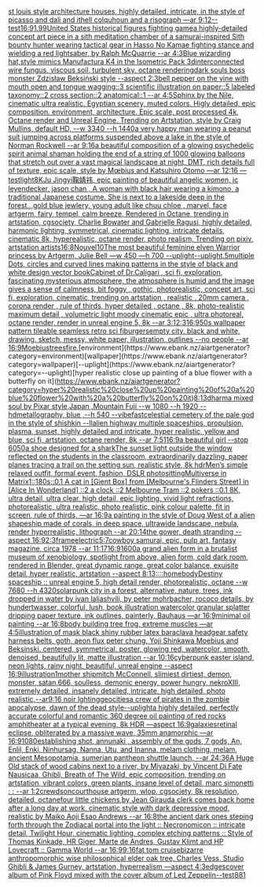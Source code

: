 [st louis style architecture houses, highly detailed, intricate, in the style of picasso and dali and ithell colquhoun and a risograph —ar 9:12](https://www.ebank.nz/aiartgenerator?category=st%20louis%20style%20architecture%20houses%2C%20highly%20detailed%2C%20intricate%2C%20in%20the%20style%20of%20picasso%20and%20dali%20and%20ithell%20colquhoun%20and%20a%20risograph%20%E2%80%94ar%209%3A12)[--test](https://www.ebank.nz/aiartgenerator?category=--test)[16:9](https://www.ebank.nz/aiartgenerator?category=16%3A9)[1.99](https://www.ebank.nz/aiartgenerator?category=1.99)[United States historical figures fighting game](https://www.ebank.nz/aiartgenerator?category=United%20States%20historical%20figures%20fighting%20game)[a highly-detailed concept art piece  in a sith meditation chamber of a samurai-inspired Sith bounty hunter wearing tactical gear in Hasso No Kamae fighting stance and wielding a red lightsaber, by Ralph McQuarrie --ar 4:3](https://www.ebank.nz/aiartgenerator?category=a%20highly-detailed%20concept%20art%20piece%20%20in%20a%20sith%20meditation%20chamber%20of%20a%20samurai-inspired%20Sith%20bounty%20hunter%20wearing%20tactical%20gear%20in%20Hasso%20No%20Kamae%20fighting%20stance%20and%20wielding%20a%20red%20lightsaber%2C%20by%20Ralph%20McQuarrie%20--ar%204%3A3)[Blue wizarding hat,style mimics Manufactura K4 in the Isometric Pack 3d](https://www.ebank.nz/aiartgenerator?category=Blue%20wizarding%20hat%2Cstyle%20mimics%20Manufactura%20K4%20in%20the%20Isometric%20Pack%203d)[interconnected wire fungus, viscous soil, turbulent sky, octane rendering](https://www.ebank.nz/aiartgenerator?category=interconnected%20wire%20fungus%2C%20viscous%20soil%2C%20turbulent%20sky%2C%20octane%20rendering)[dark souls boss monster Zdzisław Beksiński style --aspect 2:3](https://www.ebank.nz/aiartgenerator?category=dark%20souls%20boss%20monster%20Zdzis%C5%82aw%20Beksi%C5%84ski%20style%20--aspect%202%3A3)[bell pepper on the vine with mouth open and tongue wagging::3 scientific illustration on paper::5 labeled taxonomy::2 cross section::2 anatomical::1  --ar 4:5](https://www.ebank.nz/aiartgenerator?category=bell%20pepper%20on%20the%20vine%20with%20mouth%20open%20and%20tongue%20wagging%3A%3A3%20scientific%20illustration%20on%20paper%3A%3A5%20labeled%20taxonomy%3A%3A2%20cross%20section%3A%3A2%20anatomical%3A%3A1%20%20--ar%204%3A5)[Sphinx by the Nile, cinematic ultra realistic. Egyptian scenery, muted colors. Higly detailed, epic composition. environment, architecture. Epic scale, post processed 4k, Octane render and Unreal Engine. Trending on Artstation, style by Craig Mullins, default HD, --w 3340 --h 1440](https://www.ebank.nz/aiartgenerator?category=Sphinx%20by%20the%20Nile%2C%20cinematic%20ultra%20realistic.%20Egyptian%20scenery%2C%20muted%20colors.%20Higly%20detailed%2C%20epic%20composition.%20environment%2C%20architecture.%20Epic%20scale%2C%20post%20processed%204k%2C%20Octane%20render%20and%20Unreal%20Engine.%20Trending%20on%20Artstation%2C%20style%20by%20Craig%20Mullins%2C%20default%20HD%2C%20--w%203340%20--h%201440)[a very happy man wearing a peanut suit jumping across platforms suspended above a lake in the style of Norman Rockwell --ar 9:16](https://www.ebank.nz/aiartgenerator?category=a%20very%20happy%20man%20wearing%20a%20peanut%20suit%20jumping%20across%20platforms%20suspended%20above%20a%20lake%20in%20the%20style%20of%20Norman%20Rockwell%20--ar%209%3A16)[a beautiful composition of a glowing psychedelic spirit animal shaman holding the end of a string of 1000 glowing balloons that stretch out over a vast magical landscape at night, DMT,  rich details full of texture, epic scale, style by Mœbius and Katsuhiro Otomo —ar 12:16 —test](https://www.ebank.nz/aiartgenerator?category=a%20beautiful%20composition%20of%20a%20glowing%20psychedelic%20spirit%20animal%20shaman%20holding%20the%20end%20of%20a%20string%20of%201000%20glowing%20balloons%20that%20stretch%20out%20over%20a%20vast%20magical%20landscape%20at%20night%2C%20DMT%2C%20%20rich%20details%20full%20of%20texture%2C%20epic%20scale%2C%20style%20by%20M%C5%93bius%20and%20Katsuhiro%20Otomo%20%E2%80%94ar%2012%3A16%20%E2%80%94test)[light](https://www.ebank.nz/aiartgenerator?category=light)[8K](https://www.ebank.nz/aiartgenerator?category=8K)[Ju Jingyi鞠婧祎, epic painting of beautiful angelic women, jc leyendecker, jason chan , A woman with black hair wearing a kimono, a traditional Japanese costume. She is next to a lakeside deep in the forest..,gold blue jewlery, young adult like chuu chloe , marvel, face artgerm, fairy, tempel, calm breeze, Rendered in Octane, trending in artstation, cgsociety, Charlie Bowater and Gabrielle Ragusi, highly detailed, harmonic lighting, symmetrical, cinematic lighting, intricate details, cinematic 8k, hyperealistic, octane render, photo realism, Trending on pixiv, artstation artists](https://www.ebank.nz/aiartgenerator?category=Ju%20Jingyi%E9%9E%A0%E5%A9%A7%E7%A5%8E%2C%20epic%20painting%20of%20beautiful%20angelic%20women%2C%20jc%20leyendecker%2C%20jason%20chan%20%2C%20A%20woman%20with%20black%20hair%20wearing%20a%20kimono%2C%20a%20traditional%20Japanese%20costume.%20She%20is%20next%20to%20a%20lakeside%20deep%20in%20the%20forest..%2Cgold%20blue%20jewlery%2C%20young%20adult%20like%20chuu%20chloe%20%2C%20marvel%2C%20face%20artgerm%2C%20fairy%2C%20tempel%2C%20calm%20breeze%2C%20Rendered%20in%20Octane%2C%20trending%20in%20artstation%2C%20cgsociety%2C%20Charlie%20Bowater%20and%20Gabrielle%20Ragusi%2C%20highly%20detailed%2C%20harmonic%20lighting%2C%20symmetrical%2C%20cinematic%20lighting%2C%20intricate%20details%2C%20cinematic%208k%2C%20hyperealistic%2C%20octane%20render%2C%20photo%20realism%2C%20Trending%20on%20pixiv%2C%20artstation%20artists)[16:8](https://www.ebank.nz/aiartgenerator?category=16%3A8)[Nouvel](https://www.ebank.nz/aiartgenerator?category=Nouvel)[10](https://www.ebank.nz/aiartgenerator?category=10)[The most beautiful feminine elven Warrior princess by Artgerm, Julie Bell —w 450 —h 700 --uplight](https://www.ebank.nz/aiartgenerator?category=The%20most%20beautiful%20feminine%20elven%20Warrior%20princess%20by%20Artgerm%2C%20Julie%20Bell%20%E2%80%94w%20450%20%E2%80%94h%20700%20--uplight)[--uplight](https://www.ebank.nz/aiartgenerator?category=--uplight)[.5](https://www.ebank.nz/aiartgenerator?category=.5)[multiple Dots, circles and curved lines making patterns in the style of black and white design vector book](https://www.ebank.nz/aiartgenerator?category=multiple%20Dots%2C%20circles%20and%20curved%20lines%20making%20patterns%20in%20the%20style%20of%20black%20and%20white%20design%20vector%20book)[Cabinet of Dr.Caligari , sci fi, exploration, fascinating mysterious atmosphere, the atmosphere is humid and the image gives a sense of calmness, bit foggy , gothic, photorealistic, concept art, sci fi, exploration, cinematic, trending on artstation , realistic , 20mm camera , corona render , rule of thirds, hyper detailed , octane , 8k, photo-realistic maximum detail , volumetric light moody cinematic epic , ultra photoreal, octane render, render in unreal engine 5, 8k --ar 3:1](https://www.ebank.nz/aiartgenerator?category=Cabinet%20of%20Dr.Caligari%20%2C%20sci%20fi%2C%20exploration%2C%20fascinating%20mysterious%20atmosphere%2C%20the%20atmosphere%20is%20humid%20and%20the%20image%20gives%20a%20sense%20of%20calmness%2C%20bit%20foggy%20%2C%20gothic%2C%20photorealistic%2C%20concept%20art%2C%20sci%20fi%2C%20exploration%2C%20cinematic%2C%20trending%20on%20artstation%20%2C%20realistic%20%2C%2020mm%20camera%20%2C%20corona%20render%20%2C%20rule%20of%20thirds%2C%20hyper%20detailed%20%2C%20octane%20%2C%208k%2C%20photo-realistic%20maximum%20detail%20%2C%20volumetric%20light%20moody%20cinematic%20epic%20%2C%20ultra%20photoreal%2C%20octane%20render%2C%20render%20in%20unreal%20engine%205%2C%208k%20--ar%203%3A1)[2:3](https://www.ebank.nz/aiartgenerator?category=2%3A3)[16:9](https://www.ebank.nz/aiartgenerator?category=16%3A9)[50s wallpaper pattern tileable seamless retro sci fi](https://www.ebank.nz/aiartgenerator?category=50s%20wallpaper%20pattern%20tileable%20seamless%20retro%20sci%20fi)[burgers](https://www.ebank.nz/aiartgenerator?category=burgers)[empty city, black and white, drawing, sketch, messy, white paper, illustration, outlines --no people --ar 16:9](https://www.ebank.nz/aiartgenerator?category=empty%20city%2C%20black%20and%20white%2C%20drawing%2C%20sketch%2C%20messy%2C%20white%20paper%2C%20illustration%2C%20outlines%20--no%20people%20--ar%2016%3A9)[Moebius](https://www.ebank.nz/aiartgenerator?category=Moebius)[trees](https://www.ebank.nz/aiartgenerator?category=trees)[fire.](https://www.ebank.nz/aiartgenerator?category=fire.)[environment](https://www.ebank.nz/aiartgenerator?category=environment)[wallpaper](https://www.ebank.nz/aiartgenerator?category=wallpaper)[--uplight](https://www.ebank.nz/aiartgenerator?category=--uplight)[hyper realistic close up painting of a blue flower with a butterfly on it](https://www.ebank.nz/aiartgenerator?category=hyper%20realistic%20close%20up%20painting%20of%20a%20blue%20flower%20with%20a%20butterfly%20on%20it)[8:13](https://www.ebank.nz/aiartgenerator?category=8%3A13)[dharma mixed soul by Pixar style,Japan ,Mountain Fuji  --w 1080 --h 1920 --hd](https://www.ebank.nz/aiartgenerator?category=dharma%20mixed%20soul%20by%20Pixar%20style%2CJapan%20%2CMountain%20Fuji%20%20--w%201080%20--h%201920%20--hd)[metallography, blue ,--h 540  --vibefast](https://www.ebank.nz/aiartgenerator?category=metallography%2C%20blue%20%2C--h%20540%20%20--vibefast)[celestial cemetery of the pale god in the style of shishkin --ll](https://www.ebank.nz/aiartgenerator?category=celestial%20cemetery%20of%20the%20pale%20god%20in%20the%20style%20of%20shishkin%20--ll)[alien highway multiple spaceships, propulsion, plasma, sunset, highly detailed and intricate, hyper realistic, yellow and blue, sci fi, artstation, octane render, 8k --ar 7:5](https://www.ebank.nz/aiartgenerator?category=alien%20highway%20multiple%20spaceships%2C%20propulsion%2C%20plasma%2C%20sunset%2C%20highly%20detailed%20and%20intricate%2C%20hyper%20realistic%2C%20yellow%20and%20blue%2C%20sci%20fi%2C%20artstation%2C%20octane%20render%2C%208k%20--ar%207%3A5)[1](https://www.ebank.nz/aiartgenerator?category=1)[16:9](https://www.ebank.nz/aiartgenerator?category=16%3A9)[a beautiful girl --stop 60](https://www.ebank.nz/aiartgenerator?category=a%20beautiful%20girl%20--stop%2060)[50](https://www.ebank.nz/aiartgenerator?category=50)[a shoe designed for a shark](https://www.ebank.nz/aiartgenerator?category=a%20shoe%20designed%20for%20a%20shark)[The sunset light outside the window reflected on the students in the classroom, extraordinarily dazzling, paper planes tracing a trail on the setting sun, realistic style, 8k hdr](https://www.ebank.nz/aiartgenerator?category=The%20sunset%20light%20outside%20the%20window%20reflected%20on%20the%20students%20in%20the%20classroom%2C%20extraordinarily%20dazzling%2C%20paper%20planes%20tracing%20a%20trail%20on%20the%20setting%20sun%2C%20realistic%20style%2C%208k%20hdr)[Men’s simple relaxed outfit, formal event, fashion, DSLR photo](https://www.ebank.nz/aiartgenerator?category=Men%E2%80%99s%20simple%20relaxed%20outfit%2C%20formal%20event%2C%20fashion%2C%20DSLR%20photo)[sitting](https://www.ebank.nz/aiartgenerator?category=sitting)[Multiverse in Matrix](https://www.ebank.nz/aiartgenerator?category=Multiverse%20in%20Matrix)[1](https://www.ebank.nz/aiartgenerator?category=1)[::1](https://www.ebank.nz/aiartgenerator?category=%3A%3A1)[80s](https://www.ebank.nz/aiartgenerator?category=80s)[::0.1 A cat in [Gient Box] from [Melbourne's Flinders Street] in [Alice In Wonderland] ::2 a clock ::2 Melbourne Tram ::2 pokers ::0.1 8K, ultra detail, ultra clear, high detail, epic lighting, vivid light refractions, photorealistic, ultra realistic, photo realistic, pink colour palette, fit in screen, rule of thirds, —ar 16:9](https://www.ebank.nz/aiartgenerator?category=%3A%3A0.1%20A%20cat%20in%20%5BGient%20Box%5D%20from%20%5BMelbourne%27s%20Flinders%20Street%5D%20in%20%5BAlice%20In%20Wonderland%5D%20%3A%3A2%20a%20clock%20%3A%3A2%20Melbourne%20Tram%20%3A%3A2%20pokers%20%3A%3A0.1%208K%2C%20ultra%20detail%2C%20ultra%20clear%2C%20high%20detail%2C%20epic%20lighting%2C%20vivid%20light%20refractions%2C%20photorealistic%2C%20ultra%20realistic%2C%20photo%20realistic%2C%20pink%20colour%20palette%2C%20fit%20in%20screen%2C%20rule%20of%20thirds%2C%20%E2%80%94ar%2016%3A9)[a painting in the style of Doug West of a alien shapeship made of corals, in deep space, ultrawide landscape, nebula, render hyperrealistic, lithograph --ar 20:14](https://www.ebank.nz/aiartgenerator?category=a%20painting%20in%20the%20style%20of%20Doug%20West%20of%20a%20alien%20shapeship%20made%20of%20corals%2C%20in%20deep%20space%2C%20ultrawide%20landscape%2C%20nebula%2C%20render%20hyperrealistic%2C%20lithograph%20--ar%2020%3A14)[the gower, death stranding --aspect 16:9](https://www.ebank.nz/aiartgenerator?category=the%20gower%2C%20death%20stranding%20--aspect%2016%3A9)[2:3](https://www.ebank.nz/aiartgenerator?category=2%3A3)[frame](https://www.ebank.nz/aiartgenerator?category=frame)[electric](https://www.ebank.nz/aiartgenerator?category=electric)[](https://www.ebank.nz/aiartgenerator?category=)[5:7](https://www.ebank.nz/aiartgenerator?category=5%3A7)[cowboy samurai, epic, pulp art, fantasy magazine, circa 1978 --ar 11:17](https://www.ebank.nz/aiartgenerator?category=cowboy%20samurai%2C%20epic%2C%20pulp%20art%2C%20fantasy%20magazine%2C%20circa%201978%20--ar%2011%3A17)[16:9](https://www.ebank.nz/aiartgenerator?category=16%3A9)[1600](https://www.ebank.nz/aiartgenerator?category=1600)[a grand alien form in a brutalist museum of xenobiology, spotlight from above, alien form, cold dark room, rendered in Blender, great dynamic range, great color balance, exuisite detail, hyper realistic, artstation --aspect 8:13](https://www.ebank.nz/aiartgenerator?category=a%20grand%20alien%20form%20in%20a%20brutalist%20museum%20of%20xenobiology%2C%20spotlight%20from%20above%2C%20alien%20form%2C%20cold%20dark%20room%2C%20rendered%20in%20Blender%2C%20great%20dynamic%20range%2C%20great%20color%20balance%2C%20exuisite%20detail%2C%20hyper%20realistic%2C%20artstation%20--aspect%208%3A13)[::](https://www.ebank.nz/aiartgenerator?category=%3A%3A)[::](https://www.ebank.nz/aiartgenerator?category=%3A%3A)[homebody](https://www.ebank.nz/aiartgenerator?category=homebody)[Destiny spaceship :: unreal engine 5, high detail render, photorealistic, octane --w 7680 --h 4320](https://www.ebank.nz/aiartgenerator?category=Destiny%20spaceship%20%3A%3A%20unreal%20engine%205%2C%20high%20detail%20render%2C%20photorealistic%2C%20octane%20--w%207680%20--h%204320)[solarpunk city in a forest, alternative, nature, trees, ink dropped in water by ivan laliashvili, by peter mohrbacher, rococo details, by hundertwasser, colorful, lush, book illustration watercolor granular splatter dripping paper texture, ink outlines, painterly, Bauhaus —ar 16:9](https://www.ebank.nz/aiartgenerator?category=solarpunk%20city%20in%20a%20forest%2C%20alternative%2C%20nature%2C%20trees%2C%20ink%20dropped%20in%20water%20by%20ivan%20laliashvili%2C%20by%20peter%20mohrbacher%2C%20rococo%20details%2C%20by%20hundertwasser%2C%20colorful%2C%20lush%2C%20book%20illustration%20watercolor%20granular%20splatter%20dripping%20paper%20texture%2C%20ink%20outlines%2C%20painterly%2C%20Bauhaus%20%E2%80%94ar%2016%3A9)[minimal oil painting --ar 16:8](https://www.ebank.nz/aiartgenerator?category=minimal%20oil%20painting%20--ar%2016%3A8)[body building tree frog, extreme muscles —ar 4:5](https://www.ebank.nz/aiartgenerator?category=body%20building%20tree%20frog%2C%20extreme%20muscles%20%E2%80%94ar%204%3A5)[illustration of mask black shiny rubber latex baraclava headgear safety harness belts, goth, aeon flux peter chung, Yoji Shinkawa Moebius and Beksinski. centered, symmetrical, poster, glowing red, watercolor, smooth, denoised, beautifully lit, matte illustration --ar 10:16](https://www.ebank.nz/aiartgenerator?category=illustration%20of%20mask%20black%20shiny%20rubber%20latex%20baraclava%20headgear%20safety%20harness%20belts%2C%20goth%2C%20aeon%20flux%20peter%20chung%2C%20Yoji%20Shinkawa%20Moebius%20and%20Beksinski.%20centered%2C%20symmetrical%2C%20poster%2C%20glowing%20red%2C%20watercolor%2C%20smooth%2C%20denoised%2C%20beautifully%20lit%2C%20matte%20illustration%20--ar%2010%3A16)[cyberpunk easter island, neon lights, rainy night, beautiful, unreal engine  --aspect 16:9](https://www.ebank.nz/aiartgenerator?category=cyberpunk%20easter%20island%2C%20neon%20lights%2C%20rainy%20night%2C%20beautiful%2C%20unreal%20engine%20%20--aspect%2016%3A9)[illustration](https://www.ebank.nz/aiartgenerator?category=illustration)[1](https://www.ebank.nz/aiartgenerator?category=1)[mother ship](https://www.ebank.nz/aiartgenerator?category=mother%20ship)[mitch McConnell, slimiest dirtiest, demon, monster,  satan,666, soulless, demonic energy, power hungry, nekroXIII, extremely  detailed, insanely detailed, intricate, high detailed,  photo realistic,--ar9:16 noir lghting](https://www.ebank.nz/aiartgenerator?category=mitch%20McConnell%2C%20slimiest%20dirtiest%2C%20demon%2C%20monster%2C%20%20satan%2C666%2C%20soulless%2C%20demonic%20energy%2C%20power%20hungry%2C%20nekroXIII%2C%20extremely%20%20detailed%2C%20insanely%20detailed%2C%20intricate%2C%20high%20detailed%2C%20%20photo%20realistic%2C--ar9%3A16%20noir%20lghting)[geocities](https://www.ebank.nz/aiartgenerator?category=geocities)[a crew of pirates in the zombie apocalypse, dawn of the dead style](https://www.ebank.nz/aiartgenerator?category=a%20crew%20of%20pirates%20in%20the%20zombie%20apocalypse%2C%20dawn%20of%20the%20dead%20style)[--uplight](https://www.ebank.nz/aiartgenerator?category=--uplight)[a highly detailed, perfectly accurate colorful and romantic 360 degree oil painting of red rocks amphitheater at a typical evening, 8k HDR —aspect 16:9](https://www.ebank.nz/aiartgenerator?category=a%20highly%20detailed%2C%20perfectly%20accurate%20colorful%20and%20romantic%20360%20degree%20oil%20painting%20of%20red%20rocks%20amphitheater%20at%20a%20typical%20evening%2C%208k%20HDR%20%E2%80%94aspect%2016%3A9)[galaxies](https://www.ebank.nz/aiartgenerator?category=galaxies)[retinal eclipse, obliterated by a massive wave, 35mm anamorphic —ar 16:9](https://www.ebank.nz/aiartgenerator?category=retinal%20eclipse%2C%20obliterated%20by%20a%20massive%20wave%2C%2035mm%20anamorphic%20%E2%80%94ar%2016%3A9)[1080](https://www.ebank.nz/aiartgenerator?category=1080)[establishing shot, annunaki ,  assembly of the gods, 7 gods, An, Enlil, Enki, Ninhursag, Nanna, Utu, and Inanna, melam clothing, melam, ancient Mesopotamia, sumerian pantheon shuttle launch, --ar 24:36](https://www.ebank.nz/aiartgenerator?category=establishing%20shot%2C%20annunaki%20%2C%20%20assembly%20of%20the%20gods%2C%207%20gods%2C%20An%2C%20Enlil%2C%20Enki%2C%20Ninhursag%2C%20Nanna%2C%20Utu%2C%20and%20Inanna%2C%20melam%20clothing%2C%20melam%2C%20ancient%20Mesopotamia%2C%20sumerian%20pantheon%20shuttle%20launch%2C%20--ar%2024%3A36)[A Huge Old stack of wood cabins next to a river, by Miyazaki, by Vincent Di Fate Nausicaa, Ghibli, Breath of The Wild, epic composition, trending on artstation, vibrant colors, green plants, insane level of detail, marc simonetti : :  --ar 1:2](https://www.ebank.nz/aiartgenerator?category=A%20Huge%20Old%20stack%20of%20wood%20cabins%20next%20to%20a%20river%2C%20by%20Miyazaki%2C%20by%20Vincent%20Di%20Fate%20Nausicaa%2C%20Ghibli%2C%20Breath%20of%20The%20Wild%2C%20epic%20composition%2C%20trending%20on%20artstation%2C%20vibrant%20colors%2C%20green%20plants%2C%20insane%20level%20of%20detail%2C%20marc%20simonetti%20%3A%20%3A%20%20--ar%201%3A2)[crewdson](https://www.ebank.nz/aiartgenerator?category=crewdson)[courthouse artgerm, wlop, cgsociety, 8k resolution, detailed, octane](https://www.ebank.nz/aiartgenerator?category=courthouse%20artgerm%2C%20wlop%2C%20cgsociety%2C%208k%20resolution%2C%20detailed%2C%20octane)[four little chickens,by Jean Giraud](https://www.ebank.nz/aiartgenerator?category=four%20little%20chickens%2Cby%20Jean%20Giraud)[a clerk comes back home after a long day at work, cinematic style with dark depressive mood, realistic by Maiko Aoji Esao Andrews --ar 16:8](https://www.ebank.nz/aiartgenerator?category=a%20clerk%20comes%20back%20home%20after%20a%20long%20day%20at%20work%2C%20cinematic%20style%20with%20dark%20depressive%20mood%2C%20realistic%20by%20Maiko%20Aoji%20Esao%20Andrews%20--ar%2016%3A8)[the ancient dark ones steping forth through the Zodiacal portal into the light :: Necronomicon :: intricate detail, Twilight Hour,  cinematic lighting, complex etching patterns :: Style of Thomas Kinkade, HR Giger, Marte de Andres, Gustav Klimt and HP Lovecraft :: Gamma World --ar 16:9](https://www.ebank.nz/aiartgenerator?category=the%20ancient%20dark%20ones%20steping%20forth%20through%20the%20Zodiacal%20portal%20into%20the%20light%20%3A%3A%20Necronomicon%20%3A%3A%20intricate%20detail%2C%20Twilight%20Hour%2C%20%20cinematic%20lighting%2C%20complex%20etching%20patterns%20%3A%3A%20Style%20of%20Thomas%20Kinkade%2C%20HR%20Giger%2C%20Marte%20de%20Andres%2C%20Gustav%20Klimt%20and%20HP%20Lovecraft%20%3A%3A%20Gamma%20World%20--ar%2016%3A9)[9:16](https://www.ebank.nz/aiartgenerator?category=9%3A16)[fat tom cruise](https://www.ebank.nz/aiartgenerator?category=fat%20tom%20cruise)[bizarre anthropomorphic wise philosophical elder oak tree, Charles Vess, Studio Ghibli & James Gurney, artstation, hyperrealism —aspect 4:3](https://www.ebank.nz/aiartgenerator?category=bizarre%20anthropomorphic%20wise%20philosophical%20elder%20oak%20tree%2C%20Charles%20Vess%2C%20Studio%20Ghibli%20%26%20James%20Gurney%2C%20artstation%2C%20hyperrealism%20%E2%80%94aspect%204%3A3)[edges](https://www.ebank.nz/aiartgenerator?category=edges)[cover album of Pink Floyd mixed with the cover album of Led Zeppelin](https://www.ebank.nz/aiartgenerator?category=cover%20album%20of%20Pink%20Floyd%20mixed%20with%20the%20cover%20album%20of%20Led%20Zeppelin)[--test](https://www.ebank.nz/aiartgenerator?category=--test)[88](https://www.ebank.nz/aiartgenerator?category=88)[1](https://www.ebank.nz/aiartgenerator?category=1)